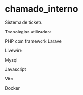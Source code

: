 # chamado_interno

Sistema de tickets  

Tecnologias utilizadas:

PHP com framework Laravel

Livewire

Mysql

Javascript

Vite

Docker
